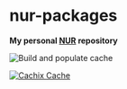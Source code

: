 # nur-packages

**My personal [NUR](https://github.com/nix-community/NUR) repository**

![Build and populate cache](https://github.com/nix-community/VojtechStep/workflows/Build%20and%20populate%20cache/badge.svg)

[![Cachix Cache](https://img.shields.io/badge/cachix-vspkgs-blue.svg)](https://vspkgs.cachix.org)

